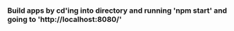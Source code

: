 ### Build apps by cd'ing into directory and running 'npm start' and going to 'http://localhost:8080/' ###